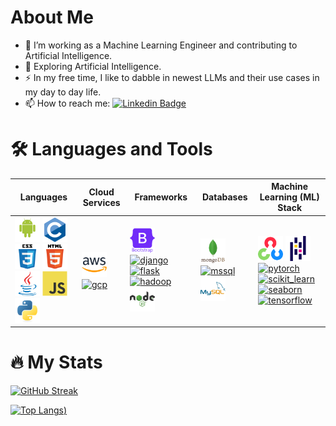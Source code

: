 # About Me

- :telescope: I’m working as a Machine Learning Engineer and contributing to Artificial Intelligence.
- :seedling: Exploring Artificial Intelligence.
- :zap: In my free time, I like to dabble in newest LLMs and their use cases in my day to day life.
- :mailbox: How to reach me: [![Linkedin Badge](https://img.shields.io/badge/-Abhimanyu-blue?style=flat&logo=Linkedin&logoColor=white)](https://github.com/Abhimanyu9539)


# :hammer_and_wrench: Languages and Tools


| Languages | Cloud Services | Frameworks | Databases | Machine Learning (ML) Stack |
|-----------|----------------|------------|-----------|-----------------------------|
| [<img src="https://raw.githubusercontent.com/devicons/devicon/master/icons/android/android-original-wordmark.svg" alt="android" width="40" height="40"/>](https://developer.android.com) [<img src="https://raw.githubusercontent.com/devicons/devicon/master/icons/c/c-original.svg" alt="c" width="40" height="40"/>](https://www.cprogramming.com/) [<img src="https://raw.githubusercontent.com/devicons/devicon/master/icons/css3/css3-original-wordmark.svg" alt="css3" width="40" height="40"/>](https://www.w3schools.com/css/) [<img src="https://raw.githubusercontent.com/devicons/devicon/master/icons/html5/html5-original-wordmark.svg" alt="html5" width="40" height="40"/>](https://www.w3.org/html/) [<img src="https://raw.githubusercontent.com/devicons/devicon/master/icons/java/java-original.svg" alt="java" width="40" height="40"/>](https://www.java.com) [<img src="https://raw.githubusercontent.com/devicons/devicon/master/icons/javascript/javascript-original.svg" alt="javascript" width="40" height="40"/>](https://developer.mozilla.org/en-US/docs/Web/JavaScript) [<img src="https://raw.githubusercontent.com/devicons/devicon/master/icons/python/python-original.svg" alt="python" width="40" height="40"/>](https://www.python.org) | [<img src="https://raw.githubusercontent.com/devicons/devicon/master/icons/amazonwebservices/amazonwebservices-original-wordmark.svg" alt="aws" width="40" height="40"/>](https://aws.amazon.com) [<img src="https://www.vectorlogo.zone/logos/google_cloud/google_cloud-icon.svg" alt="gcp" width="40" height="40"/>](https://cloud.google.com) | [<img src="https://raw.githubusercontent.com/devicons/devicon/master/icons/bootstrap/bootstrap-plain-wordmark.svg" alt="bootstrap" width="40" height="40"/>](https://getbootstrap.com) [<img src="https://cdn.worldvectorlogo.com/logos/django.svg" alt="django" width="40" height="40"/>](https://www.djangoproject.com/) [<img src="https://www.vectorlogo.zone/logos/pocoo_flask/pocoo_flask-icon.svg" alt="flask" width="40" height="40"/>](https://flask.palletsprojects.com/) [<img src="https://www.vectorlogo.zone/logos/apache_hadoop/apache_hadoop-icon.svg" alt="hadoop" width="40" height="40"/>](https://hadoop.apache.org/) [<img src="https://raw.githubusercontent.com/devicons/devicon/master/icons/nodejs/nodejs-original-wordmark.svg" alt="nodejs" width="40" height="40"/>](https://nodejs.org) | [<img src="https://raw.githubusercontent.com/devicons/devicon/master/icons/mongodb/mongodb-original-wordmark.svg" alt="mongodb" width="40" height="40"/>](https://www.mongodb.com/) [<img src="https://www.svgrepo.com/show/303229/microsoft-sql-server-logo.svg" alt="mssql" width="40" height="40"/>](https://www.microsoft.com/en-us/sql-server) [<img src="https://raw.githubusercontent.com/devicons/devicon/master/icons/mysql/mysql-original-wordmark.svg" alt="mysql" width="40" height="40"/>](https://www.mysql.com/) | [<img src="https://raw.githubusercontent.com/devicons/devicon/master/icons/opencv/opencv-original.svg" alt="opencv" width="40" height="40"/>](https://opencv.org/) [<img src="https://raw.githubusercontent.com/devicons/devicon/2ae2a900d2f041da66e950e4d48052658d850630/icons/pandas/pandas-original.svg" alt="pandas" width="40" height="40"/>](https://pandas.pydata.org/) [<img src="https://www.vectorlogo.zone/logos/pytorch/pytorch-icon.svg" alt="pytorch" width="40" height="40"/>](https://pytorch.org/) [<img src="https://upload.wikimedia.org/wikipedia/commons/0/05/Scikit_learn_logo_small.svg" alt="scikit_learn" width="40" height="40"/>](https://scikit-learn.org/) [<img src="https://seaborn.pydata.org/_images/logo-mark-lightbg.svg" alt="seaborn" width="40" height="40"/>](https://seaborn.pydata.org/) [<img src="https://www.vectorlogo.zone/logos/tensorflow/tensorflow-icon.svg" alt="tensorflow" width="40" height="40"/>](https://www.tensorflow.org) |

</div>

# :fire: My Stats

[![GitHub Streak](https://github-readme-streak-stats.herokuapp.com/?user=Abhimanyu9539&theme=dark)](https://git.io/streak-stats)

[![Top Langs](https://github-readme-stats.vercel.app/api/top-langs/?username=Abhimanyu9539&theme=dark))](https://github.com/anuraghazra/github-readme-stats)
